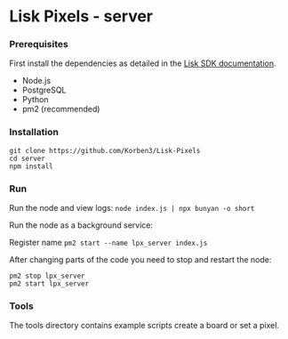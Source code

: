 # Lisk Pixels - server

### Prerequisites

First install the dependencies as detailed in the [Lisk SDK documentation](https://lisk.io/documentation/lisk-sdk/setup.html).

- Node.js
- PostgreSQL
- Python
- pm2 (recommended)

### Installation

```
git clone https://github.com/Korben3/Lisk-Pixels
cd server
npm install
```

### Run

Run the node and view logs: `node index.js | npx bunyan -o short`

Run the node as a background service:

Register name `pm2 start --name lpx_server index.js`

After changing parts of the code you need to stop and restart the node:

```
pm2 stop lpx_server
pm2 start lpx_server
```

### Tools

The tools directory contains example scripts create a board or set a pixel.
